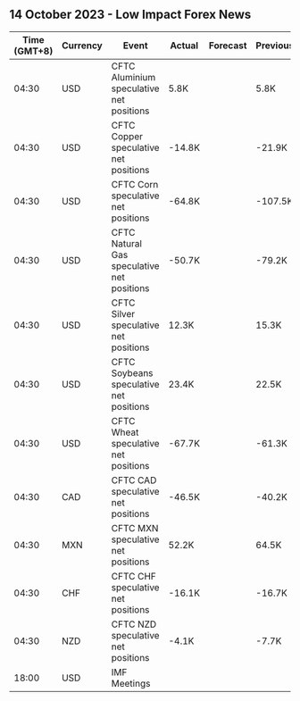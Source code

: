 ## 14 October 2023 - Low Impact Forex News

| Time (GMT+8) | Currency | Event | Actual | Forecast | Previous |
|------|----------|-------|--------|----------|----------|
| 04:30 | USD | CFTC Aluminium speculative net positions | 5.8K |  | 5.8K |
| 04:30 | USD | CFTC Copper speculative net positions | -14.8K |  | -21.9K |
| 04:30 | USD | CFTC Corn speculative net positions | -64.8K |  | -107.5K |
| 04:30 | USD | CFTC Natural Gas speculative net positions | -50.7K |  | -79.2K |
| 04:30 | USD | CFTC Silver speculative net positions | 12.3K |  | 15.3K |
| 04:30 | USD | CFTC Soybeans speculative net positions | 23.4K |  | 22.5K |
| 04:30 | USD | CFTC Wheat speculative net positions | -67.7K |  | -61.3K |
| 04:30 | CAD | CFTC CAD speculative net positions | -46.5K |  | -40.2K |
| 04:30 | MXN | CFTC MXN speculative net positions | 52.2K |  | 64.5K |
| 04:30 | CHF | CFTC CHF speculative net positions | -16.1K |  | -16.7K |
| 04:30 | NZD | CFTC NZD speculative net positions | -4.1K |  | -7.7K |
| 18:00 | USD | IMF Meetings |  |  |  |
